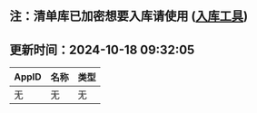 ## 注：清单库已加密想要入库请使用 ([入库工具](https://github.com/BlankTMing/ManifestAutoUpdate/releases))

## 更新时间：2024-10-18 09:32:05
| AppID | 名称 | 类型  |
| :-------------------- | :----------------------------- | :----------- |
| 无 | 无 | 无 |
